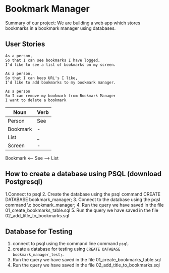 # Bookmark Manager

Summary of our project:
We are building a web app which stores bookmarks in a bookmark manager using databases.

## User Stories

```
As a person,
So that I can see bookmarks I have logged,
I’d like to see a list of bookmarks on my screen.
```  

```
As a person,
So that I can keep URL's I like,
I’d like to add bookmarks to my bookmark manager.
```

```
As a person
So I can remove my bookmark from Bookmark Manager
I want to delete a bookmark
```


| Noun | Verb |
|-----|-----|
| Person | See |
| Bookmark | -  |
| List |    _    |    
| Screen |    -   |    

Bookmark <— See —> List

## How to create a database using PSQL (download Postgresql)

1.Connect to psql
2. Create the database using the psql command CREATE DATABASE bookmark_manager;
3. Connect to the database using the pqsl command \c bookmark_manager;
4. Run the query we have saved in the file 01_create_bookmarks_table.sql
5. Run the query we have saved in the file 02_add_title_to_bookmarks.sql

## Database for Testing
1. connect to psql using the command line command `psql`.
0. create a database for testing using `CREATE DATABASE bookmark_manager_test;`.
0.  Run the query we have saved in the file 01_create_bookmarks_table.sql
0. Run the query we have saved in the file 02_add_title_to_bookmarks.sql
